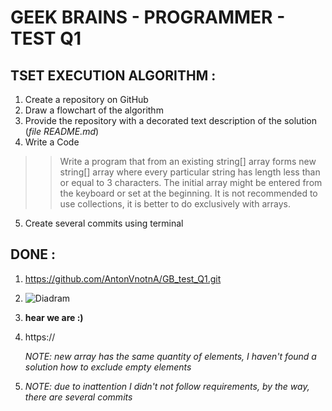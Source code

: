 # GEEK BRAINS - PROGRAMMER - TEST Q1 

## TSET EXECUTION ALGORITHM :
1. Create a repository on GitHub
2. Draw a flowchart of the algorithm
3.  Provide the repository with a decorated text description of the solution (*file README.md*)
4. Write a Code
>>Write a program that from an existing string[] array forms new string[] array where every particular string has length less than or equal to 3 characters. The initial array might be entered from the keyboard or set at the beginning. It is not recommended to use collections, it is better to do exclusively with arrays.
5. Create several commits using terminal

## DONE :
1. https://github.com/AntonVnotnA/GB_test_Q1.git 
2. ![Diadram]()
3. **hear we are :)**
4. https://

    *NOTE: new array has the same quantity of elements, I haven't found a solution how to exclude empty elements*
5. 
    *NOTE: due to inattention I didn't not follow requirements, by the way, there are several commits*
